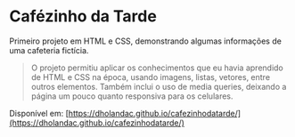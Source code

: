 # Cafézinho da Tarde

Primeiro projeto em HTML e CSS, demonstrando algumas informações de uma cafeteria fictícia.

> O projeto permitiu aplicar os conhecimentos que eu havia aprendido de HTML e CSS na época, usando imagens, listas, vetores, entre outros elementos. Também inclui o uso de media queries, deixando a página um pouco quanto responsiva para os celulares.

Disponível em: [https://dholandac.github.io/cafezinhodatarde/](https://dholandac.github.io/cafezinhodatarde/)

